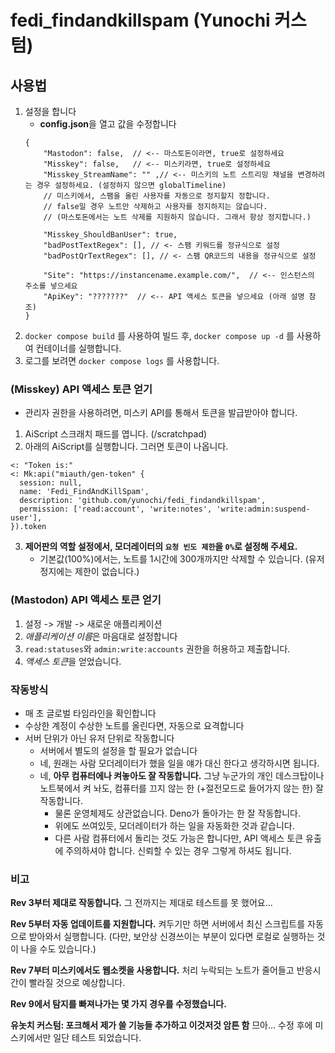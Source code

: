 # fedi_findandkillspam (Yunochi 커스텀)

## 사용법
1. 설정을 합니다
    - **config.json**을 열고 값을 수정합니다
    ```jsonc
    {
        "Mastodon": false,  // <-- 마스토돈이라면, true로 설정하세요
        "Misskey": false,   // <-- 미스키라면, true로 설정하세요
        "Misskey_StreamName": "" ,// <-- 미스키의 노트 스트리밍 채널을 변경하려는 경우 설정하세요. (설정하지 않으면 globalTimeline)
        // 미스키에서, 스팸을 올린 사용자를 자동으로 정지할지 정합니다.
        // false일 경우 노트만 삭제하고 사용자를 정지하지는 않습니다.
        // (마스토돈에서는 노트 삭제를 지원하지 않습니다. 그래서 항상 정지합니다.)

        "Misskey_ShouldBanUser": true,
        "badPostTextRegex": [], // <- 스팸 키워드를 정규식으로 설정
        "badPostQrTextRegex": [], // <- 스팸 QR코드의 내용을 정규식으로 설정

        "Site": "https://instancename.example.com/",  // <-- 인스턴스의 주소를 넣으세요
        "ApiKey": "???????"  // <-- API 액세스 토큰을 넣으세요 (아래 설명 참조)
    }
    ```
2. `docker compose build` 를 사용하여 빌드 후, `docker compose up -d` 를 사용하여 컨테이너를 실행합니다. 
3. 로그를 보려면 `docker compose logs` 를 사용합니다. 

### (Misskey) API 액세스 토큰 얻기
- 관리자 권한을 사용하려면, 미스키 API를 통해서 토큰을 발급받아야 합니다.
1. AiScript 스크래치 패드를 엽니다. (/scratchpad)
2. 아래의 AiScript를 실행합니다. 그러면 토큰이 나옵니다.
```
<: "Token is:"
<: Mk:api("miauth/gen-token" {
  session: null,
  name: 'Fedi_FindAndKillSpam',
  description: 'github.com/yunochi/fedi_findandkillspam',
  permission: ['read:account', 'write:notes', 'write:admin:suspend-user'],
}).token
```
3. **제어판의 역할 설정에서, 모더레이터의 `요청 빈도 제한`을 `0%`로 설정해 주세요.**
    - 기본값(100%)에서는, 노트를 1시간에 300개까지만 삭제할 수 있습니다. (유저 정지에는 제한이 없습니다.)

### (Mastodon) API 액세스 토큰 얻기
1. 설정 -> 개발 -> 새로운 애플리케이션
2. *애플리케이션 이름*은 마음대로 설정합니다
3. `read:statuses`와 `admin:write:accounts` 권한을 허용하고 제출합니다.
4. *액세스 토큰*을 얻었습니다.

### 작동방식
- 매 초 글로벌 타임라인을 확인합니다
- 수상한 계정이 수상한 노트를 올린다면, 자동으로 요격합니다
- 서버 단위가 아닌 유저 단위로 작동합니다
    - 서버에서 별도의 설정을 할 필요가 없습니다
    - 네, 원래는 사람 모더레이터가 했을 일을 얘가 대신 한다고 생각하시면 됩니다.
    - 네, **아무 컴퓨터에나 켜놓아도 잘 작동합니다.** 그냥 누군가의 개인 데스크탑이나 노트북에서 켜 놔도, 컴퓨터를 끄지 않는 한 (+절전모드로 들어가지 않는 한) 잘 작동합니다.
        - 물론 운영체제도 상관없습니다. Deno가 돌아가는 한 잘 작동합니다.
        - 위에도 쓰여있듯, 모더레이터가 하는 일을 자동화한 것과 같습니다.
        - 다른 사람 컴퓨터에서 돌리는 것도 가능은 합니다만, API 액세스 토큰 유출에 주의하셔야 합니다. 신뢰할 수 있는 경우 그렇게 하셔도 됩니다.

### 비고
**Rev 3부터 제대로 작동합니다.** 그 전까지는 제대로 테스트를 못 했어요...

**Rev 5부터 자동 업데이트를 지원합니다.** 켜두기만 하면 서버에서 최신 스크립트를 자동으로 받아와서 실행합니다. (다만, 보안상 신경쓰이는 부분이 있다면 로컬로 실행하는 것이 나을 수도 있습니다.)

**Rev 7부터 미스키에서도 웹소켓을 사용합니다.** 처리 누락되는 노트가 줄어들고 반응시간이 빨라질 것으로 예상합니다.

**Rev 9에서 탐지를 빠져나가는 몇 가지 경우를 수정했습니다.**

**유놋치 커스텀: 포크해서 제가 쓸 기능들 추가하고 이것저것 암튼 함** 므아... 수정 후에 미스키에서만 일단 테스트 되었습니다. 